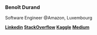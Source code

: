 ### Benoît Durand

Software Engineer @Amazon, Luxembourg

[**Linkedin**](https://linkedin.com/in/benoît-durand/)
[**StackOverflow**](https://stackoverflow.com/users/8044800/bdurand)
[**Kaggle**](https://www.kaggle.com/bdokkkk)
[**Medium**](https://medium.com/@bdurand)
